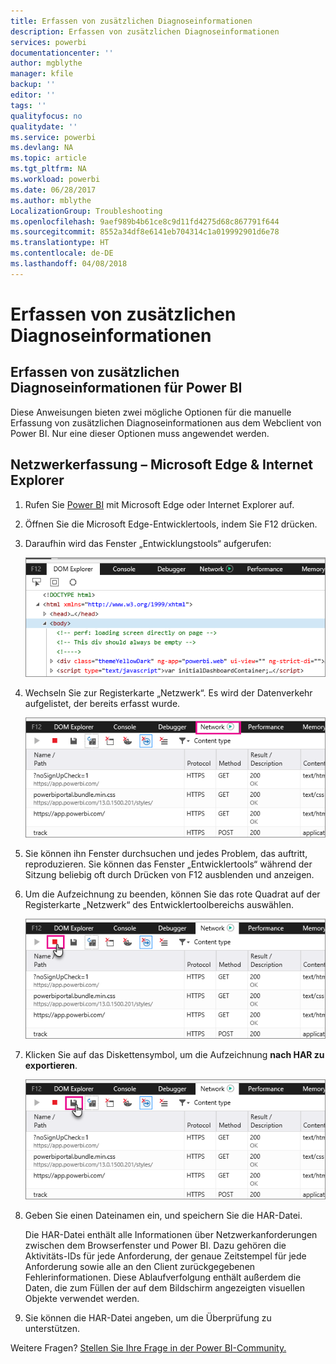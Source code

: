 ```yaml
---
title: Erfassen von zusätzlichen Diagnoseinformationen
description: Erfassen von zusätzlichen Diagnoseinformationen
services: powerbi
documentationcenter: ''
author: mgblythe
manager: kfile
backup: ''
editor: ''
tags: ''
qualityfocus: no
qualitydate: ''
ms.service: powerbi
ms.devlang: NA
ms.topic: article
ms.tgt_pltfrm: NA
ms.workload: powerbi
ms.date: 06/28/2017
ms.author: mblythe
LocalizationGroup: Troubleshooting
ms.openlocfilehash: 9aef989b4b61ce8c9d11fd4275d68c867791f644
ms.sourcegitcommit: 8552a34df8e6141eb704314c1a019992901d6e78
ms.translationtype: HT
ms.contentlocale: de-DE
ms.lasthandoff: 04/08/2018
---
```

# <a name="capturing-additional-diagnostic-information"></a>Erfassen von zusätzlichen Diagnoseinformationen
## <a name="capturing-additional-diagnostic-information-for-power-bi"></a>Erfassen von zusätzlichen Diagnoseinformationen für Power BI
Diese Anweisungen bieten zwei mögliche Optionen für die manuelle Erfassung von zusätzlichen Diagnoseinformationen aus dem Webclient von Power BI.  Nur eine dieser Optionen muss angewendet werden.

## <a name="network-capture---edge--internet-explorer"></a>Netzwerkerfassung – Microsoft Edge & Internet Explorer
1. Rufen Sie [Power BI](https://app.powerbi.com) mit Microsoft Edge oder Internet Explorer auf.
2. Öffnen Sie die Microsoft Edge-Entwicklertools, indem Sie F12 drücken.
3. Daraufhin wird das Fenster „Entwicklungstools“ aufgerufen: 
   
   ![](media/service-admin-capturing-additional-diagnostic-information-for-power-bi/edge-developer-tools.png)
4. Wechseln Sie zur Registerkarte „Netzwerk“. Es wird der Datenverkehr aufgelistet, der bereits erfasst wurde. 
   
   ![](media/service-admin-capturing-additional-diagnostic-information-for-power-bi/edge-network-tab.png)
5. Sie können ihn Fenster durchsuchen und jedes Problem, das auftritt, reproduzieren. Sie können das Fenster „Entwicklertools“ während der Sitzung beliebig oft durch Drücken von F12 ausblenden und anzeigen.
6. Um die Aufzeichnung zu beenden, können Sie das rote Quadrat auf der Registerkarte „Netzwerk“ des Entwicklertoolbereichs auswählen.
   
   ![](media/service-admin-capturing-additional-diagnostic-information-for-power-bi/edge-network-tab-stop.png)
7. Klicken Sie auf das Diskettensymbol, um die Aufzeichnung **nach HAR zu exportieren**.
   
   ![](media/service-admin-capturing-additional-diagnostic-information-for-power-bi/edge-network-tab-save.png)
8. Geben Sie einen Dateinamen ein, und speichern Sie die HAR-Datei.
   
    Die HAR-Datei enthält alle Informationen über Netzwerkanforderungen zwischen dem Browserfenster und Power BI.  Dazu gehören die Aktivitäts-IDs für jede Anforderung, der genaue Zeitstempel für jede Anforderung sowie alle an den Client zurückgegebenen Fehlerinformationen.  Diese Ablaufverfolgung enthält außerdem die Daten, die zum Füllen der auf dem Bildschirm angezeigten visuellen Objekte verwendet werden.
9. Sie können die HAR-Datei angeben, um die Überprüfung zu unterstützen.

Weitere Fragen? [Stellen Sie Ihre Frage in der Power BI-Community.](http://community.powerbi.com/)

